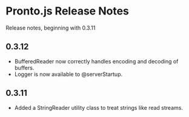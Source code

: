 # Pronto.js Release Notes

Release notes, beginning with 0.3.11

## 0.3.12

* BufferedReader now correctly handles encoding and decoding of buffers.
* Logger is now available to @serverStartup.

## 0.3.11

* Added a StringReader utility class to treat strings like read streams.
